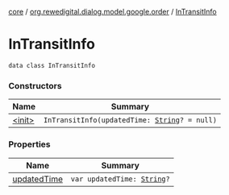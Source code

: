 [core](../../index.md) / [org.rewedigital.dialog.model.google.order](../index.md) / [InTransitInfo](./index.md)

# InTransitInfo

`data class InTransitInfo`

### Constructors

| Name | Summary |
|---|---|
| [&lt;init&gt;](-init-.md) | `InTransitInfo(updatedTime: `[`String`](https://kotlinlang.org/api/latest/jvm/stdlib/kotlin/-string/index.html)`? = null)` |

### Properties

| Name | Summary |
|---|---|
| [updatedTime](updated-time.md) | `var updatedTime: `[`String`](https://kotlinlang.org/api/latest/jvm/stdlib/kotlin/-string/index.html)`?` |
